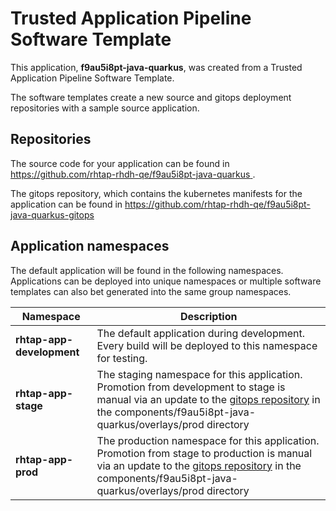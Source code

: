 # Trusted Application Pipeline Software Template

This application, **f9au5i8pt-java-quarkus**, was created from a Trusted Application Pipeline Software Template.

The software templates create a new source and gitops deployment repositories with a sample source application. 

## Repositories

The source code for your application can be found in [https://github.com/rhtap-rhdh-qe/f9au5i8pt-java-quarkus ](https://github.com/rhtap-rhdh-qe/f9au5i8pt-java-quarkus ).
 
The gitops repository, which contains the kubernetes manifests for the application can be found in 
[https://github.com/rhtap-rhdh-qe/f9au5i8pt-java-quarkus-gitops ](https://github.com/rhtap-rhdh-qe/f9au5i8pt-java-quarkus-gitops ) 

## Application namespaces 

The default application will be found in the following namespaces. Applications can be deployed into unique namespaces or multiple software templates can also bet generated into the same group namespaces.  

|  Namespace   |  Description   |  
| -------- | -------- |   
| **rhtap-app-development** | The default application during development. Every build will be deployed to this namespace for testing. | 
| **rhtap-app-stage** | The staging namespace for this application. Promotion from development to stage is manual via an update to the [gitops repository](https://github.com/rhtap-rhdh-qe/f9au5i8pt-java-quarkus-gitops ) in the components/f9au5i8pt-java-quarkus/overlays/prod directory |  
| **rhtap-app-prod** | The production namespace for this application. Promotion from stage to production is manual via an update to the [gitops repository](https://github.com/rhtap-rhdh-qe/f9au5i8pt-java-quarkus-gitops ) in the components/f9au5i8pt-java-quarkus/overlays/prod directory | 